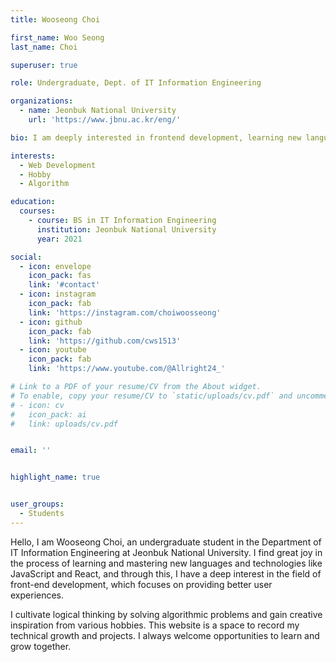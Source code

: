 ```yaml
---
title: Wooseong Choi

first_name: Woo Seong
last_name: Choi

superuser: true

role: Undergraduate, Dept. of IT Information Engineering

organizations:
  - name: Jeonbuk National University
    url: 'https://www.jbnu.ac.kr/eng/'

bio: I am deeply interested in frontend development, learning new languages and technologies like JavaScript and React.

interests:
  - Web Development
  - Hobby
  - Algorithm

education:
  courses:
    - course: BS in IT Information Engineering
      institution: Jeonbuk National University
      year: 2021

social:
  - icon: envelope
    icon_pack: fas
    link: '#contact'
  - icon: instagram
    icon_pack: fab
    link: 'https://instagram.com/choiwoosseong'
  - icon: github
    icon_pack: fab
    link: 'https://github.com/cws1513'
  - icon: youtube
    icon_pack: fab
    link: 'https://www.youtube.com/@Allright24_'

# Link to a PDF of your resume/CV from the About widget.
# To enable, copy your resume/CV to `static/uploads/cv.pdf` and uncomment the lines below.
# - icon: cv
#   icon_pack: ai
#   link: uploads/cv.pdf


email: ''


highlight_name: true


user_groups:
  - Students
---
```


Hello, I am Wooseong Choi, an undergraduate student in the Department of IT Information Engineering at Jeonbuk National University. I find great joy in the process of learning and mastering new languages and technologies like JavaScript and React, and through this, I have a deep interest in the field of front-end development, which focuses on providing better user experiences.

I cultivate logical thinking by solving algorithmic problems and gain creative inspiration from various hobbies. This website is a space to record my technical growth and projects. I always welcome opportunities to learn and grow together.